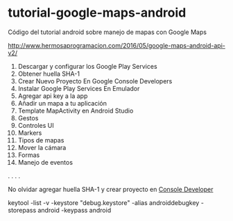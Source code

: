 # tutorial-google-maps-android
Código del tutorial android sobre manejo de mapas con Google Maps

http://www.hermosaprogramacion.com/2016/05/google-maps-android-api-v2/

1.  Descargar y configurar los Google Play Services
2.  Obtener huella SHA-1
3.  Crear Nuevo Proyecto En Google Console Developers
4.  Instalar Google Play Services En Emulador
5.  Agregar api key a la app
6.  Añadir un mapa a tu aplicación
7.  Template MapActivity en Android Studio
8.  Gestos
9.  Controles UI
10. Markers
11. Tipos de mapas
12. Mover la cámara
13. Formas
14. Manejo de eventos

. .  . .

No olvidar agregar huella SHA-1 y crear proyecto en [Console Developer](https://console.developers.google.com)

keytool -list -v -keystore "debug.keystore" -alias androiddebugkey -storepass android -keypass android





